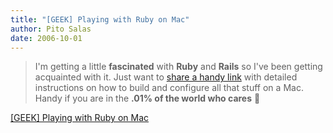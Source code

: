 ```yaml
---
title: "[GEEK] Playing with Ruby on Mac"
author: Pito Salas
date: 2006-10-01
---
```



>
> I'm getting a little **fascinated** with **Ruby** and **Rails** so I've been
> getting acquainted with it. Just want to [share a handy
> link](<http://hivelogic.com/articles/2005/12/01/ruby_rails_lighttpd_mysql_tiger>)
> with detailed instructions on how to build and configure all that stuff on a
> Mac. Handy if you are in the **.01% of the world who cares** 🙂


[[GEEK] Playing with Ruby on Mac](None)
